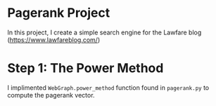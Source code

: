 # Pagerank Project
In this project, I create a simple search engine for the Lawfare blog (https://www.lawfareblog.com/)

# Step 1: The Power Method
I implimented ```WebGraph.power_method``` function found in ```pagerank.py``` to compute the pagerank vector.
